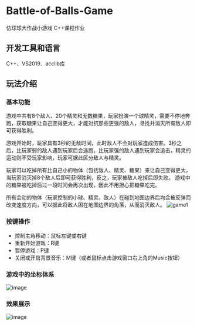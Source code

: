 # Battle-of-Balls-Game
仿球球大作战小游戏 C++课程作业

## 开发工具和语言
C++、VS2019、acclib库

## 玩法介绍
### 基本功能
游戏中共有8个敌人、20个精灵和无数糖果，玩家扮演一个球精灵，需要不停地奔跑，获取糖果让自己变得更大，才能对抗那些更强的敌人，寻找并消灭所有敌人即可获得胜利。

游戏开始时，玩家具有3秒的无敌时间，此时敌人不会对玩家造成伤害。3秒之后，比玩家弱的敌人遇到玩家后会逃跑，比玩家强的敌人遇到玩家会追击，精灵的运动则不受玩家影响，玩家可据此区分敌人与精灵。

玩家可以吃掉所有比自己小的物体（包括敌人、精灵、糖果）来让自己变得更大，当玩家消灭掉8个敌人后即可获得胜利，反之，玩家被敌人吃掉后即失败。 游戏中的糖果被吃掉后过一段时间会再次出现，因此不用担心把糖果吃完。

所有会动的物体（玩家控制的小球、精灵、敌人）在碰到地图边界后均会被反弹而改变速度方向，可以据此将敌人困在地图边界的角落，从而消灭敌人。
![game1](https://user-images.githubusercontent.com/84364367/123515708-14c39800-d6cb-11eb-8f00-0525c8ad6f92.jpg)


### 按键操作
- 控制主角移动：鼠标左键或右键
- 重新开始游戏：R键
- 暂停游戏：P键
- 关闭或开启背景音乐：M键（或者鼠标点击游戏窗口右上角的Music按钮）

### 游戏中的坐标体系
![image](https://user-images.githubusercontent.com/84364367/123515657-d7f7a100-d6ca-11eb-8efc-c26474024c26.png)

### 效果展示
![image](https://user-images.githubusercontent.com/84364367/123515715-2147f080-d6cb-11eb-938c-728ce8444fbe.png)

